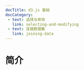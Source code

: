 ```yaml
---
docTitle: d3.js 基础
docCategory: 
 - text: 选择与修改
   link: selecting-and-modifying
 - text: 连接数据集
   link: joining-data
---
```

# 简介
